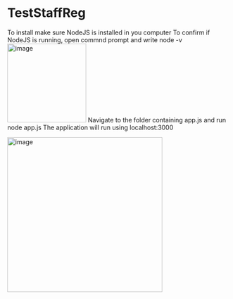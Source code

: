 # TestStaffReg

To install make sure NodeJS is installed in you computer
To confirm if NodeJS is running, open commnd prompt and write node -v 
<img width="179" alt="image" src="https://github.com/user-attachments/assets/b30dad4e-8dbb-4d3d-92cd-32930780619f" />
Navigate to the folder containing app.js and run node app.js
The application will run using localhost:3000

<img width="352" alt="image" src="https://github.com/user-attachments/assets/df4dc018-5d1f-4898-b2dd-47338b55fdf0" />


